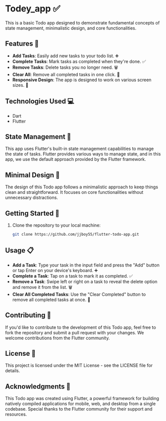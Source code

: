 # Todey_app ✅

This is a basic Todo app designed to demonstrate fundamental concepts of state management, minimalistic design, and core functionalities.

## Features 🚀

- **Add Tasks**: Easily add new tasks to your todo list. ➕
- **Complete Tasks**: Mark tasks as completed when they're done. ✅
- **Remove Tasks**: Delete tasks you no longer need. 🗑️
- **Clear All**: Remove all completed tasks in one click. 🧹
- **Responsive Design**: The app is designed to work on various screen sizes. 📱

## Technologies Used 💻

- Dart
- Flutter

## State Management 🔄

This app uses Flutter's built-in state management capabilities to manage the state of tasks. Flutter provides various ways to manage state, and in this app, we use the default approach provided by the Flutter framework.

## Minimal Design 🎨

The design of this Todo app follows a minimalistic approach to keep things clean and straightforward. It focuses on core functionalities without unnecessary distractions.

## Getting Started 🚀

1. Clone the repository to your local machine:

   ```bash
   git clone https://github.com/jjboy55/flutter-todo-app.git

## Usage 📋

- **Add a Task**: Type your task in the input field and press the "Add" button or tap Enter on your device's keyboard. ➕
- **Complete a Task**: Tap on a task to mark it as completed. ✅
- **Remove a Task**: Swipe left or right on a task to reveal the delete option and remove it from the list. 🗑️
- **Clear All Completed Tasks**: Use the "Clear Completed" button to remove all completed tasks at once. 🧹

## Contributing 🤝
If you'd like to contribute to the development of this Todo app, feel free to fork the repository and submit a pull request with your changes. We welcome contributions from the Flutter community.

## License 📜
This project is licensed under the MIT License - see the LICENSE file for details.

## Acknowledgments 🙌
This Todo app was created using Flutter, a powerful framework for building natively compiled applications for mobile, web, and desktop from a single codebase.
Special thanks to the Flutter community for their support and resources.


